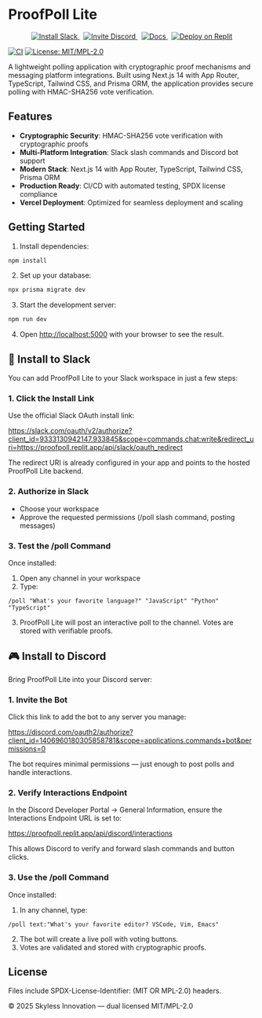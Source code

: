 # ProofPoll Lite

<p align="center">
  <a href="https://slack.com/oauth/v2/authorize?client_id=9333130942147.933845&scope=commands,chat:write&redirect_uri=https://proofpoll.replit.app/api/slack/oauth_redirect">
    <img alt="Install Slack" src="https://img.shields.io/badge/Slack-Install_App-4A154B?style=flat&logo=slack&logoColor=white" />
  </a>
  &nbsp;
  <a href="https://discord.com/oauth2/authorize?client_id=1406960180305858781&scope=applications.commands+bot&permissions=0">
    <img alt="Invite Discord" src="https://img.shields.io/badge/Discord-Invite_Bot-5865F2?style=flat&logo=discord&logoColor=white" />
  </a>
  &nbsp;
  <a href="https://proofpoll.replit.app/">
    <img alt="Docs" src="https://img.shields.io/badge/Docs-Read_More-00B0F0?style=flat&logo=readthedocs&logoColor=white" />
  </a>
  &nbsp;
  <a href="https://replit.com/@skylessdev/ProofPollLite">
    <img alt="Deploy on Replit" src="https://img.shields.io/badge/Replit-Deploy-FF6C37?style=flat&logo=replit&logoColor=white" />
  </a>
</p>

[![CI](https://github.com/skylessinnovation/proofpoll-lite/actions/workflows/ci.yml/badge.svg)](https://github.com/skylessinnovation/proofpoll-lite/actions/workflows/ci.yml)
[![License: MIT/MPL-2.0](https://img.shields.io/badge/license-MIT%20or%20MPL--2.0-blue.svg)](#license)

A lightweight polling application with cryptographic proof mechanisms and messaging platform integrations. Built using Next.js 14 with App Router, TypeScript, Tailwind CSS, and Prisma ORM, the application provides secure polling with HMAC-SHA256 vote verification.

## Features

- **Cryptographic Security**: HMAC-SHA256 vote verification with cryptographic proofs
- **Multi-Platform Integration**: Slack slash commands and Discord bot support
- **Modern Stack**: Next.js 14 with App Router, TypeScript, Tailwind CSS, Prisma ORM
- **Production Ready**: CI/CD with automated testing, SPDX license compliance
- **Vercel Deployment**: Optimized for seamless deployment and scaling

## Getting Started

1. Install dependencies:
```bash
npm install
```

2. Set up your database:
```bash
npx prisma migrate dev
```

3. Start the development server:
```bash
npm run dev
```

4. Open [http://localhost:5000](http://localhost:5000) with your browser to see the result.

## 🚀 Install to Slack

You can add ProofPoll Lite to your Slack workspace in just a few steps:

### 1. Click the Install Link

Use the official Slack OAuth install link:

https://slack.com/oauth/v2/authorize?client_id=9333130942147.933845&scope=commands,chat:write&redirect_uri=https://proofpoll.replit.app/api/slack/oauth_redirect

The redirect URI is already configured in your app and points to the hosted ProofPoll Lite backend.

### 2. Authorize in Slack
- Choose your workspace
- Approve the requested permissions (/poll slash command, posting messages)

### 3. Test the /poll Command

Once installed:
1. Open any channel in your workspace
2. Type:
```
/poll "What's your favorite language?" "JavaScript" "Python" "TypeScript"
```
3. ProofPoll Lite will post an interactive poll to the channel. Votes are stored with verifiable proofs.

## 🎮 Install to Discord

Bring ProofPoll Lite into your Discord server:

### 1. Invite the Bot

Click this link to add the bot to any server you manage:

https://discord.com/oauth2/authorize?client_id=1406960180305858781&scope=applications.commands+bot&permissions=0

The bot requires minimal permissions — just enough to post polls and handle interactions.

### 2. Verify Interactions Endpoint

In the Discord Developer Portal → General Information, ensure the Interactions Endpoint URL is set to:

https://proofpoll.replit.app/api/discord/interactions

This allows Discord to verify and forward slash commands and button clicks.

### 3. Use the /poll Command

Once installed:
1. In any channel, type:
```
/poll text:"What's your favorite editor? VSCode, Vim, Emacs"
```
2. The bot will create a live poll with voting buttons.
3. Votes are validated and stored with cryptographic proofs.

## License

Files include SPDX-License-Identifier: (MIT OR MPL-2.0) headers.

© 2025 Skyless Innovation — dual licensed MIT/MPL-2.0
